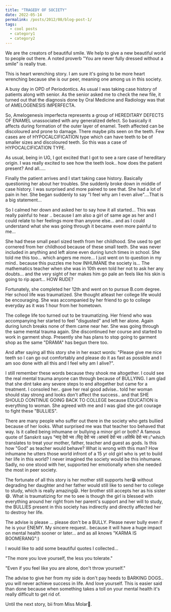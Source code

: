 ```yaml
---
title: "TRAGEDY OF SOCIETY"
date: 2022-05-14
permalink: /posts/2012/08/blog-post-1/
tags:
  - cool posts
  - category1
  - category2
---
```

We are the creators of beautiful smile. We help to give a new beautiful world to people out there. A noted proverb "You are never fully dressed without a smile" is really true.

This is heart wrenching story. I am sure it's going to be more heart wrenching because she is our peer, meaning one among us in this society.

A busy day in OPD of Periodontics. As usual I was taking case history of patients along with senior. As the senior asked me to check the new file, it turned out that the diagnosis done by Oral Medicine and Radiology was that of AMELOGENESIS IMPERFECTA.

So, Amelogenesis imperfecta represents a group of HEREDITARY DEFECTS OF ENAMEL unassociated with any generalized defect. So basically it affects during formation of the outer layer of enamel. Teeth affected can be discoloured and prone to damage. There maybe pits seen on the teeth. Few cases are of HYPOCALCIFICATION type which can have teeth to be of smaller sizes and discoloured teeth. So this was a case of HYPOCALCIFICATION TYPE.

As usual, being in UG, I got excited that I got to see a rare case of hereditary origin. I was really excited to see how the teeth look.. how does the patient present? And all.....

Finally the patient arrives and I start taking case history. Basically questioning her about her troubles. She suddenly broke down in middle of case history. I was surprised and more pained to see that. She had a lot of pain in her. She began suddenly to say "I feel why am I even alive"....That is a big statement...

So I calmed her down and asked her to say how it all started...  This was really painful to hear .. because I am also a girl of same age as her and I could relate to her feelings more than anyone else... and as I could understand what she was going through it became even more painful to me...

She had these small pearl sized teeth from her childhood. She used to get cornered from her childhood because of these small teeth. She was never included in anything and left alone even during lunch times in school. She told me this too... which angers me more... I just went on to question in my mind.. because this puzzles me how INHUMANE the society is... The mathematics teacher when she was in 10th even told her not to ask her any doubts... and the very sight of her makes him go pale an feels like his skin is going to rip apart... HOW RUDE?

Fortunately, she completed her 12th and went on to pursue B.com degree. Her school life was traumatized. She thought atleast her college life would be encouraging. She was accompanied by her friend to go to college everyday as it was 1 hour from her hometown.

The college life too turned out to be traumatizing. Her friend who was accompanying her started to feel "disgusted" and left her alone. Again during lunch breaks none of them came near her. She was going through the same mental trauma again. She discontinued her course and started to work in garment shop. Presently she has plans to stop going to garment shop as the same "DRAMA" has begun there too.

And after saying all this story she in her exact words: "Please give me nice teeth so I can go out comfortably and please do it as fast as possible and I am soo done with all this and I feel why am I alive?".

I still remember these words because they shook me altogether. I could see the real mental trauma anyone can through because of BULLYING. I am glad that she dint take any severe steps to end altogether but came for a treatment. I consoled her.. gave her real good advise.. told her woman should stay strong and looks don't affect the success.. and that SHE SHOULD CONTINUE GOING BACK TO COLLEGE because EDUCATION is everything to woman. She agreed with me and I was glad she got courage to fight these "BULLIES".

There are many people who suffer out there in the society who gets bullied because of her looks. What surprised me was that teacher too behaved that way. Is it called being inhumane or bullying a minor girl or both? A famous quote of Sanskrit says "मातृ देवो भव।पितृ देवो भव।आचार्य देवो भव।अतिथि देवो भव॥"which translates to treat your mother, father, teacher and guest as gods. Is this how "God" as teacher would behave? What is wrong with this man? How inhumane he utters those world infront of a 15 yr old girl who is yet to build her life in this world? I never imagined the society would be this inhumane. Sadly, no one stood with her, supported her emotionally when she needed the most in peer society.

The fortunate of all this story is her mother still supports her😁 without degrading her daughter and her father would still like to send her to college to study, which is really amazing😃. Her brother still accepts her as his sister😄. What is traumatizing for me to see is though the girl is blessed with everything around her right from her parent's support and her will to study, the BULLIES present in this society has indirectly and directly affected her to destroy her life.

The advise is please ... please don't be a BULLY. Please never bully even if he is your ENEMY. My sincere request.. because it will have a huge impact on mental health sooner or later... and as all knows "KARMA IS BOOMERANG":)

I would like to add some beautiful quotes I collected...

"The more you love yourself, the less you tolerate."

"Even if you feel like you are alone, don't throw yourself."

The advise to give her from my side is don't pay heeds to BARKING DOGS.. you will never achieve success in life. And love yourself. This is easier said than done because when something takes a toll on your mental health it's really difficult to get rid of.

Until the next story, bii from Miss Molar🐇.

